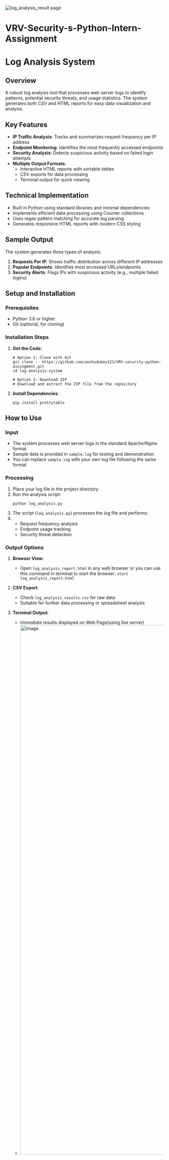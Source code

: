 ![log_analysis_result page ](https://github.com/user-attachments/assets/c523c817-5e94-4852-8eb7-f162a24ed1ba)
# VRV-Security-s-Python-Intern-Assignment

# Log Analysis System

## Overview
A robust log analysis tool that processes web server logs to identify patterns, potential security threats, and usage statistics. The system generates both CSV and HTML reports for easy data visualization and analysis.

## Key Features
- **IP Traffic Analysis**: Tracks and summarizes request frequency per IP address
- **Endpoint Monitoring**: Identifies the most frequently accessed endpoints
- **Security Analysis**: Detects suspicious activity based on failed login attempts
- **Multiple Output Formats**: 
  - Interactive HTML reports with sortable tables
  - CSV exports for data processing
  - Terminal output for quick viewing

## Technical Implementation
- Built in Python using standard libraries and minimal dependencies
- Implements efficient data processing using Counter collections
- Uses regex pattern matching for accurate log parsing
- Generates responsive HTML reports with modern CSS styling

## Sample Output
The system generates three types of analysis:

1. **Requests Per IP**: Shows traffic distribution across different IP addresses
2. **Popular Endpoints**: Identifies most accessed URLs/endpoints
3. **Security Alerts**: Flags IPs with suspicious activity (e.g., multiple failed logins)

## Setup and Installation

### Prerequisites
- Python 3.6 or higher
- Git (optional, for cloning)

### Installation Steps
1. **Get the Code**:
   ```
   # Option 1: Clone with Git
   git clone :- https://github.com/anshudubey123/VRV-security-python-assingment.git
   cd log-analysis-system

   # Option 2: Download ZIP
   # Download and extract the ZIP file from the repository
   ```

2. **Install Dependencies**:
   ```
   pip install prettytable
   ```

## How to Use

### Input
- The system processes web server logs in the standard Apache/Nginx format
- Sample data is provided in `sample.log` for testing and demonstration
- You can replace `sample.log` with your own log file following the same format

### Processing
1. Place your log file in the project directory
2. Run the analysis script:
   ```
   python log_analysis.py
   ```
3. The script (`log_analysis.py`) processes the log file and performs:
4. - Request frequency analysis
   - Endpoint usage tracking
   - Security threat detection

### Output Options
1. **Browser View**: 
   - Open `log_analysis_report.html` in any web browser or you can use this command in terminal to start the browser: `start log_analysis_report.html`

2. **CSV Export**:
   - Check `log_analysis_results.csv` for raw data
   - Suitable for further data processing or spreadsheet analysis

3. **Terminal Output**:
   - Immediate results displayed on Web Page(using live server)
   - <img width="1680" alt="image" src="https://github.com/anshudubey123/VRV-security-python-assingment.git">
